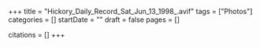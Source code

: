 +++
title = "Hickory_Daily_Record_Sat_Jun_13_1998_.avif"
tags = ["Photos"]
categories = []
startDate = ""
draft = false
pages = []

citations = []
+++
